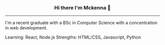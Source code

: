 <h3 align="center">
  Hi there I'm Mckenna 👋
</h3>

<hr>
<p> 
  I'm a recent graduate with a BSc in Computer Science with a concentration in web development. 
</p>
<p>
  Learning: React, Node.js
  Strengths: HTML/CSS, Javascript, Python 
</p>
